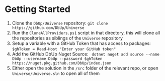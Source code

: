 # Getting Started

1. Clone the `DbUp/Universe` repository: `git clone https://github.com/DbUp/Universe`
1. Run the `CloneAllProviders.ps1` script in that directory, this will clone all the repositories as siblings of the `Universe` repository
1. Setup a variable with a GitHub Token that has access to packages: `$ghToken = Read-Host "Enter your GitHub token"`
1. Add the GitHub DbUp Nuget Source: ` dotnet nuget add source --name DbUp --username DbUp --password $ghToken https://nuget.pkg.github.com/DbUp/index.json`
1. Either open the solution in the `/src` folder of the relevant repo, or open `Universe/Universe.sln` to open all of them
